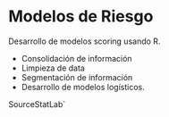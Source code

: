 # Modelos de Riesgo

Desarrollo de modelos scoring usando R.

- Consolidación de información
- Limpieza de data
- Segmentación de información
- Desarrollo de modelos logísticos.

SourceStatLab`

